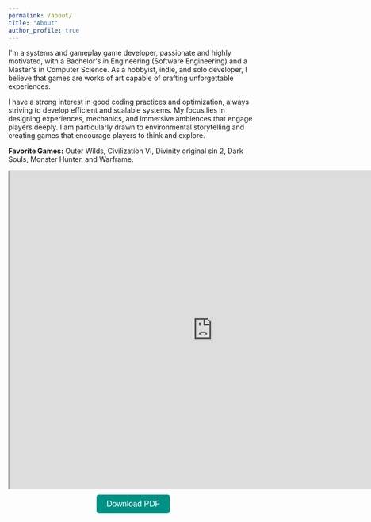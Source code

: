 ```yaml
---
permalink: /about/
title: "About"
author_profile: true
---
```


I'm a systems and gameplay game developer, passionate and highly motivated, with a Bachelor's in Engineering (Software Engineering) and a Master's in Computer Science. As a hobbyist, indie, and solo developer, I believe that games are works of art capable of crafting unforgettable experiences.

I have a strong interest in good coding practices and optimization, always striving to develop efficient and scalable systems. My focus lies in designing experiences, mechanics, and immersive ambiences that engage players deeply. I am particularly drawn to environmental storytelling and creating games that encourage players to think and explore.

**Favorite Games:** Outer Wilds, Civilization VI, Divinity original sin 2, Dark Souls, Monster Hunter, and Warframe.  

<iframe src="https://docs.google.com/document/d/e/2PACX-1vRaqxc43aFnXIaLACKF-0f65IDfwb4Y9r3C6rHV6YzVhamt74eE8Fbh54CaIX6DhZIZCMV15DfWDJIu/pub?embedded=true" width="820" height="640" display="block"></iframe>  

<p style="text-align: center; margin-top: 10px;">
    <a href="https://docs.google.com/document/d/e/2PACX-1vRaqxc43aFnXIaLACKF-0f65IDfwb4Y9r3C6rHV6YzVhamt74eE8Fbh54CaIX6DhZIZCMV15DfWDJIu/pub?embedded=true" download>
        <button style="padding: 10px 20px; font-size: 16px; background-color:rgb(0, 145, 133); color: white; border: none; border-radius: 5px; cursor: pointer;">
            Download PDF
        </button>
    </a>
</p>

